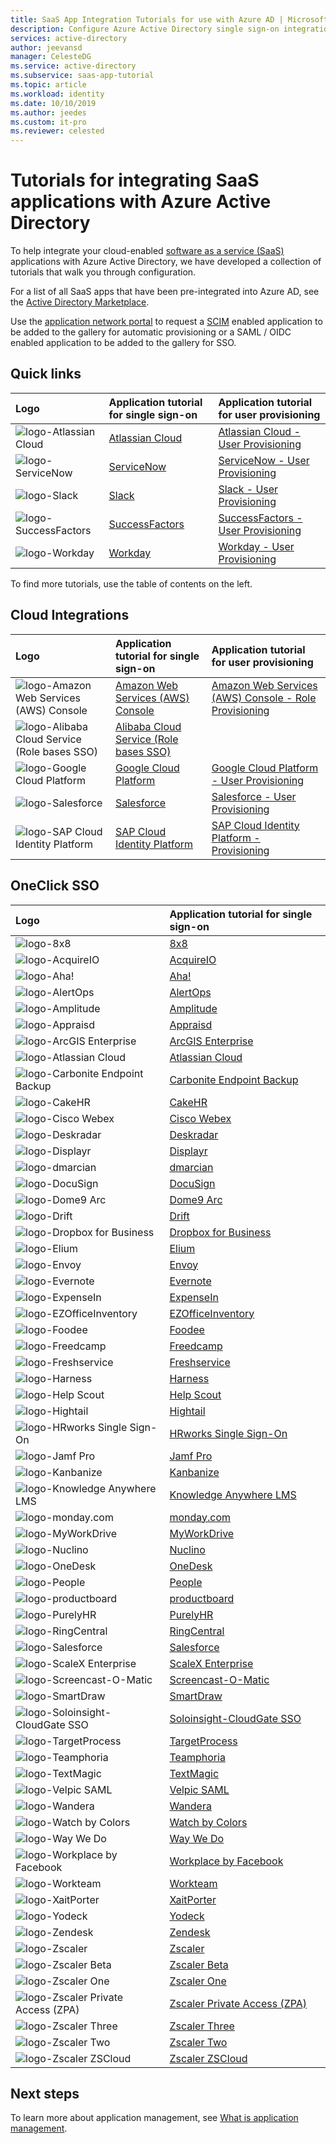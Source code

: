 ```yaml
---
title: SaaS App Integration Tutorials for use with Azure AD | Microsoft Docs
description: Configure Azure Active Directory single sign-on integration with a variety of third-party software as a service applications.
services: active-directory
author: jeevansd
manager: CelesteDG
ms.service: active-directory
ms.subservice: saas-app-tutorial
ms.topic: article
ms.workload: identity
ms.date: 10/10/2019
ms.author: jeedes
ms.custom: it-pro
ms.reviewer: celested
---
```

# Tutorials for integrating SaaS applications with Azure Active Directory

To help integrate your cloud-enabled [software as a service (SaaS)](https://azure.microsoft.com/overview/what-is-saas/) applications with Azure Active Directory, we have developed a collection of tutorials that walk you through configuration.

For a list of all SaaS apps that have been pre-integrated into Azure AD, see the [Active Directory Marketplace](https://azuremarketplace.microsoft.com/marketplace/apps/category/azure-active-directory-apps).

Use the [application network portal](https://docs.microsoft.com/azure/active-directory/develop/howto-app-gallery-listing) to request a [SCIM](https://docs.microsoft.com/azure/active-directory/manage-apps/use-scim-to-provision-users-and-groups) enabled application to be added to the gallery for automatic provisioning or a SAML / OIDC enabled application to be added to the gallery for SSO.

## Quick links

| Logo | Application tutorial for single sign-on | Application tutorial for user provisioning |
| :--- | :--- | :--- |
| ![logo-Atlassian Cloud](./media/tutorial-list/active-directory-saas-atlassian-cloud-tutorial.png)| [Atlassian Cloud](atlassian-cloud-tutorial.md)| [Atlassian Cloud - User Provisioning](atlassian-cloud-provisioning-tutorial.md)|
| ![logo-ServiceNow](./media/tutorial-list/active-directory-saas-servicenow-tutorial.png)| [ServiceNow](servicenow-tutorial.md)|[ServiceNow - User Provisioning](servicenow-provisioning-tutorial.md)|
| ![logo-Slack](./media/tutorial-list/active-directory-saas-slack-tutorial.png)| [Slack](slack-tutorial.md)|[Slack - User Provisioning](slack-provisioning-tutorial.md)|
| ![logo-SuccessFactors](./media/tutorial-list/active-directory-saas-successfactors-tutorial.png)| [SuccessFactors](successfactors-tutorial.md)| [SuccessFactors - User Provisioning](https://docs.microsoft.com/azure/active-directory/saas-apps/sap-successfactors-inbound-provisioning-tutorial) |
| ![logo-Workday](./media/tutorial-list/active-directory-saas-workday-tutorial.png)| [Workday](workday-tutorial.md)| [Workday - User Provisioning](workday-inbound-tutorial.md)|

To find more tutorials, use the table of contents on the left.

## Cloud Integrations

| Logo | Application tutorial for single sign-on | Application tutorial for user provisioning |
| :--- | :--- | :--- |
| ![logo-Amazon Web Services (AWS) Console](./media/tutorial-list/active-directory-saas-amazon-web-service-tutorial.png)| [Amazon Web Services (AWS) Console](amazon-web-service-tutorial.md)| [Amazon Web Services (AWS) Console - Role Provisioning](amazon-web-service-tutorial.md#configure-azure-ad-sso) |
| ![logo-Alibaba Cloud Service (Role bases SSO)](./media/tutorial-list/active-directory-saas-alibaba-tutorial.png)| [Alibaba Cloud Service (Role bases SSO)](alibaba-cloud-service-role-based-sso-tutorial.md)| |
| ![logo-Google Cloud Platform](./media/tutorial-list/active-directory-saas-google-apps-tutorial.png)| [Google Cloud Platform](google-apps-tutorial.md)| [Google Cloud Platform - User Provisioning](google-apps-provisioning-tutorial.md) |
| ![logo-Salesforce](./media/tutorial-list/active-directory-saas-salesforce-tutorial.png)| [Salesforce](salesforce-tutorial.md)| [Salesforce - User Provisioning](salesforce-provisioning-tutorial.md) |
| ![logo-SAP Cloud Identity Platform](./media/tutorial-list/active-directory-saas-sapboc-tutorial.png)| [SAP Cloud Identity Platform](saphana-tutorial.md)|[SAP Cloud Identity Platform - Provisioning](https://docs.microsoft.com/azure/active-directory/saas-apps/sap-cloud-platform-identity-authentication-provisioning-tutorial) |

## OneClick SSO

| Logo | Application tutorial for single sign-on |
| :--- | :--- |
| ![logo-8x8](./media/tutorial-list/active-directory-saas-8x8-virtual-office-tutorial.png)| [8x8](8x8virtualoffice-tutorial.md)|
| ![logo-AcquireIO](./media/tutorial-list/active-directory-saas-acquireio-tutorial.png)| [AcquireIO](acquireio-tutorial.md)|
| ![logo-Aha!](./media/tutorial-list/active-directory-saas-aha-tutorial.png)| [Aha!](aha-tutorial.md)|
| ![logo-AlertOps](./media/tutorial-list/active-directory-saas-alertops-tutorial.png)| [AlertOps](alertops-tutorial.md)|
| ![logo-Amplitude](./media/tutorial-list/active-directory-saas-amplitude-tutorial.png)| [Amplitude](amplitude-tutorial.md)|
| ![logo-Appraisd](./media/tutorial-list/active-directory-saas-appraisd-tutorial.png)| [Appraisd](appraisd-tutorial.md)|
| ![logo-ArcGIS Enterprise](./media/tutorial-list/active-directory-saas-arcgisenterprise-tutorial.png)| [ArcGIS Enterprise](arcgisenterprise-tutorial.md)|
| ![logo-Atlassian Cloud](./media/tutorial-list/active-directory-saas-atlassian-cloud-tutorial.png)| [Atlassian Cloud](atlassian-cloud-tutorial.md)|
| ![logo-Carbonite Endpoint Backup](./media/tutorial-list/active-directory-saas-carbonite-endpoint-backup-tutorial.png)| [Carbonite Endpoint Backup](carbonite-endpoint-backup-tutorial.md)|
| ![logo-CakeHR](./media/tutorial-list/active-directory-saas-cakehr-tutorial.png)| [CakeHR](cakehr-tutorial.md)|
| ![logo-Cisco Webex](./media/tutorial-list/active-directory-saas-cisco-webex-tutorial.png)| [Cisco Webex](cisco-spark-tutorial.md)|
| ![logo-Deskradar](./media/tutorial-list/active-directory-saas-deskradar-tutorial.png)| [Deskradar](deskradar-tutorial.md)|
| ![logo-Displayr](./media/tutorial-list/active-directory-saas-displayr-tutorial.png)| [Displayr](displayr-tutorial.md)|
| ![logo-dmarcian](./media/tutorial-list/active-directory-saas-dmarcian-tutorial.png)| [dmarcian](dmarcian-tutorial.md)|
| ![logo-DocuSign](./media/tutorial-list/active-directory-saas-docusign-tutorial.png)| [DocuSign](docusign-tutorial.md)|
| ![logo-Dome9 Arc](./media/tutorial-list/active-directory-saas-dome9arc-tutorial.png)| [Dome9 Arc](dome9arc-tutorial.md)|
| ![logo-Drift](./media/tutorial-list/active-directory-saas-drift-tutorial.png)| [Drift](drift-tutorial.md)|
| ![logo-Dropbox for Business](./media/tutorial-list/active-directory-saas-dropboxforbusiness-tutorial.png)| [Dropbox for Business](dropboxforbusiness-tutorial.md)|
| ![logo-Elium](./media/tutorial-list/active-directory-saas-elium-tutorial.png)| [Elium](elium-tutorial.md)|
| ![logo-Envoy](./media/tutorial-list/active-directory-saas-envoy-tutorial.png)| [Envoy](envoy-tutorial.md)|
| ![logo-Evernote](./media/tutorial-list/active-directory-saas-evernote-tutorial.png)| [Evernote](evernote-tutorial.md)|
| ![logo-ExpenseIn](./media/tutorial-list/active-directory-saas-expensein-tutorial.png)| [ExpenseIn](expensein-tutorial.md)|
| ![logo-EZOfficeInventory](./media/tutorial-list/active-directory-saas-ezofficeinventory-tutorial.png)| [EZOfficeInventory](ezofficeinventory-tutorial.md)|
| ![logo-Foodee](./media/tutorial-list/active-directory-saas-foodee-tutorial.png)| [Foodee](foodee-tutorial.md)|
| ![logo-Freedcamp](./media/tutorial-list/active-directory-saas-freedcamp-tutorial.png)| [Freedcamp](freedcamp-tutorial.md)|
| ![logo-Freshservice](./media/tutorial-list/active-directory-saas-freshservice-tutorial.png)| [Freshservice](freshservice-tutorial.md)|
| ![logo-Harness](./media/tutorial-list/active-directory-saas-harness-tutorial.png)| [Harness](harness-tutorial.md)|
| ![logo-Help Scout](./media/tutorial-list/active-directory-saas-helpscout-tutorial.png)| [Help Scout](helpscout-tutorial.md)|
| ![logo-Hightail](./media/tutorial-list/active-directory-saas-hightail-tutorial.png)| [Hightail](hightail-tutorial.md)|
| ![logo-HRworks Single Sign-On](./media/tutorial-list/active-directory-saas-hrworks-single-sign-on-tutorial.png)| [HRworks Single Sign-On](hrworks-single-sign-on-tutorial.md)|
| ![logo-Jamf Pro](./media/tutorial-list/active-directory-saas-jamfprosamlconnector-tutorial.png)| [Jamf Pro](jamfprosamlconnector-tutorial.md)|
| ![logo-Kanbanize](./media/tutorial-list/active-directory-saas-kanbanize-tutorial.png)| [Kanbanize](kanbanize-tutorial.md)|
| ![logo-Knowledge Anywhere LMS](./media/tutorial-list/active-directory-saas-knowlwdge-anywhere-lms-tutorial.png)| [Knowledge Anywhere LMS](knowledge-anywhere-lms-tutorial.md)|
| ![logo-monday.com](./media/tutorial-list/active-directory-saas-mondaycom-tutorial.png)| [monday.com](mondaycom-tutorial.md)|
| ![logo-MyWorkDrive](./media/tutorial-list/active-directory-saas-myworkdrive-tutorial.png)| [MyWorkDrive](myworkdrive-tutorial.md)|
| ![logo-Nuclino](./media/tutorial-list/active-directory-saas-nuclino-tutorial.png)| [Nuclino](nuclino-tutorial.md)|
| ![logo-OneDesk](./media/tutorial-list/active-directory-saas-onedesk-tutorial.png)| [OneDesk](onedesk-tutorial.md)|
| ![logo-People](./media/tutorial-list/active-directory-saas-people-tutorial.png)| [People](people-tutorial.md)|
| ![logo-productboard](./media/tutorial-list/active-directory-saas-productboard-tutorial.png)| [productboard](productboard-tutorial.md)|
| ![logo-PurelyHR](./media/tutorial-list/active-directory-saas-purelyhr-tutorial.png)| [PurelyHR](purelyhr-tutorial.md)|
| ![logo-RingCentral](./media/tutorial-list/active-directory-saas-ringcentral-tutorial.png)| [RingCentral](ringcentral-tutorial.md)|
| ![logo-Salesforce](./media/tutorial-list/active-directory-saas-salesforce-tutorial.png)| [Salesforce](salesforce-tutorial.md)|
| ![logo-ScaleX Enterprise](./media/tutorial-list/active-directory-saas-scalex-enterprise-tutorial.png)| [ScaleX Enterprise](scalex-enterprise-tutorial.md)|
| ![logo-Screencast-O-Matic](./media/tutorial-list/active-directory-saas-screencast-tutorial.png)| [Screencast-O-Matic](screencast-tutorial.md)|
| ![logo-SmartDraw](./media/tutorial-list/active-directory-saas-smartdraw-tutorial.png)| [SmartDraw](smartdraw-tutorial.md)|
| ![logo-Soloinsight-CloudGate SSO](./media/tutorial-list/active-directory-saas-soloinsight-cloudgate-sso-tutorial.png)| [Soloinsight-CloudGate SSO](soloinsight-cloudgate-sso-tutorial.md)|
| ![logo-TargetProcess](./media/tutorial-list/active-directory-saas-target-process-tutorial.png)| [TargetProcess](target-process-tutorial.md)|
| ![logo-Teamphoria](./media/tutorial-list/active-directory-saas-teamphoria-tutorial.png)| [Teamphoria](teamphoria-tutorial.md)|
| ![logo-TextMagic](./media/tutorial-list/active-directory-saas-textmagic-tutorial.png)| [TextMagic](textmagic-tutorial.md)|
| ![logo-Velpic SAML](./media/tutorial-list/active-directory-saas-velpicsaml-tutorial.png)| [Velpic SAML](velpicsaml-tutorial.md)|
| ![logo-Wandera](./media/tutorial-list/active-directory-saas-wandera-tutorial.png)| [Wandera](wandera-tutorial.md)|
| ![logo-Watch by Colors](./media/tutorial-list/active-directory-saas-watch-by-colors-tutorial.png)| [Watch by Colors](watch-by-colors-tutorial.md)|
| ![logo-Way We Do](./media/tutorial-list/active-directory-saas-waywedo-tutorial.png)| [Way We Do](waywedo-tutorial.md)|
| ![logo-Workplace by Facebook](./media/tutorial-list/active-directory-saas-workplacebyfacebook-tutorial.png)| [Workplace by Facebook](workplacebyfacebook-tutorial.md)|
| ![logo-Workteam](./media/tutorial-list/active-directory-saas-workteam-tutorial.png)| [Workteam](workteam-tutorial.md)|
| ![logo-XaitPorter](./media/tutorial-list/active-directory-saas-xaitporter-tutorial.png)| [XaitPorter](xaitporter-tutorial.md)|
| ![logo-Yodeck](./media/tutorial-list/active-directory-saas-yodeck-tutorial.png)| [Yodeck](yodeck-tutorial.md)|  
| ![logo-Zendesk](./media/tutorial-list/active-directory-saas-zendesk-tutorial.png)| [Zendesk](zendesk-tutorial.md)|  
| ![logo-Zscaler](./media/tutorial-list/active-directory-saas-zscaler-tutorial.png)| [Zscaler](zscaler-tutorial.md)|
| ![logo-Zscaler Beta](./media/tutorial-list/active-directory-saas-zscaler-beta-tutorial.png)| [Zscaler Beta](zscaler-beta-tutorial.md)|
| ![logo-Zscaler One](./media/tutorial-list/active-directory-saas-zscaler-one-tutorial.png)| [Zscaler One](zscaler-one-tutorial.md)|
| ![logo-Zscaler Private Access (ZPA)](./media/tutorial-list/active-directory-saas-zscalerprivateaccess-tutorial.png)| [Zscaler Private Access (ZPA)](zscalerprivateaccess-tutorial.md)|  
| ![logo-Zscaler Three](./media/tutorial-list/active-directory-saas-zscaler-three-tutorial.png)| [Zscaler Three](zscaler-three-tutorial.md)|
| ![logo-Zscaler Two](./media/tutorial-list/active-directory-saas-zscaler-two-tutorial.png)| [Zscaler Two](zscaler-two-tutorial.md)|  
| ![logo-Zscaler ZSCloud](./media/tutorial-list/active-directory-saas-zscaler-zscloud-tutorial.png)| [Zscaler ZSCloud](zscaler-zscloud-tutorial.md)|

## Next steps

To learn more about application management, see [What is application management](../manage-apps/what-is-application-management.md).